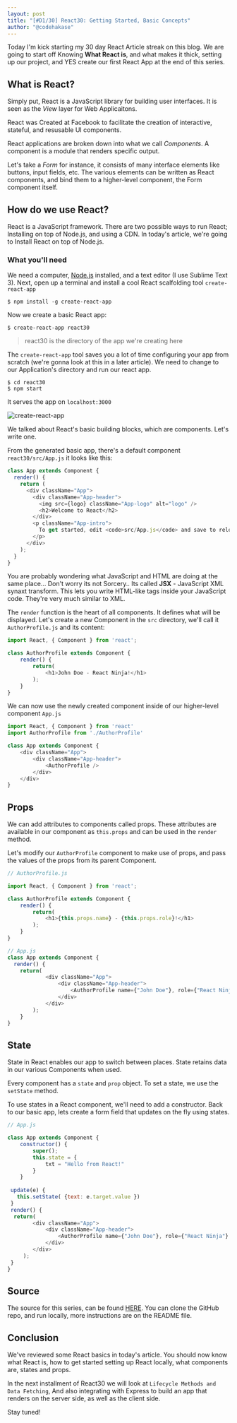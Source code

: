 ```yaml
---
layout: post
title: "[#D1/30] React30: Getting Started, Basic Concepts"
author: "@codehakase"
---
```


Today I'm kick starting my 30 day React Article streak on this blog. We are going to start off  Knowing **What React is**, and what makes it thick, setting up our project, and YES create our first React App at the end of this series.

## What is React?
Simply put, React is a JavaScript library for building user interfaces. It is seen as the *View* layer for Web Applicaitons.

React was Created at Facebook to facilitate the creation of interactive, stateful, and resusable UI components.

React applications are broken down into what we call *Components*. A component is a module that renders specific output.

Let's take a *Form* for instance, it consists of many interface elements like buttons, input fields, etc. The various elements can be written as React components, and bind them to a higher-level component, the Form component itself.

## How do we use React?
React is a JavaScript framework. There are two possible ways to run React; Installing on top of Node.js, and using a CDN. In today's article, we're going to Install React on top of Node.js.

### What you'll need
We need a computer, [Node.js](https://nodejs.org/en) installed, and a text editor (I use Sublime Text 3).
Next, open up a terminal and install a cool React scalfolding tool `create-react-app` 
```shell
$ npm install -g create-react-app
```

Now we create a basic React app:
```shell
$ create-react-app react30
```
> react30 is the directory of the app we're creating here

The `create-react-app` tool saves you a lot of time configuring your app from scratch (we're gonna look at this in a later article). We need to change to our Application's directory and run our react app.
```shell 
$ cd react30
$ npm start 
```

It serves the app on `localhost:3000` 

![create-react-app](http://res.cloudinary.com/hakase-labs/image/upload/v1505089587/create-react-app.png "Browser Preview")

We talked about React's basic building blocks, which are components. Let's write one.

From the generated basic app, there's a default component `react30/src/App.js` it looks like this:

```js
class App extends Component {
  render() {
    return (
      <div className="App">
        <div className="App-header">
          <img src={logo} className="App-logo" alt="logo" />
          <h2>Welcome to React</h2>
        </div>
        <p className="App-intro">
          To get started, edit <code>src/App.js</code> and save to reload.
        </p>
      </div>
    );
  }
}
```

You are probably wondering what JavaScript and HTML are doing at the same place... Don't worry its not Sorcery.. Its called **JSX** - JavaScript XML synaxt transform. This lets you write HTML-like tags inside your JavaScript code. They're very much similar to XML.

The `render` function is the heart of all components. It defines what will be displayed. Let's create a new Component in the `src` directory, we'll call it `AuthorProfile.js` and its content:

```js
import React, { Component } from 'react';

class AuthorProfile extends Component {
	render() {
		return(
			<h1>John Doe - React Ninja!</h1>
		);
	}
}
```

We can now use the newly created component inside of our higher-level component `App.js` 

```js
import React, { Component } from 'react'
import AuthorProfile from './AuthorProfile'

class App extends Component {
	<div className="App">
		<div className="App-header">
			<AuthorProfile />
		</div>
	</div>
}
```

## Props 
We can add attributes to components called props. These attributes are available in our component as `this.props` and can be used in the `render` method. 

Let's modify our `AuthorProfile` component to make use of props, and pass the values of the props from its parent Component.

```js
// AuthorProfile.js

import React, { Component } from 'react';

class AuthorProfile extends Component {
	render() {
		return(
			<h1>{this.props.name} - {this.props.role}!</h1>
		);
	}
}

// App.js
class App extends Component {
  render() {
    return(
			<div className="App">
				<div className="App-header">
					<AuthorProfile name={"John Doe"}, role={"React Ninja"} />
				</div>
			</div>
		);
	}
}
```

## State
State in React enables our app to switch between places. State retains data in our various Components when used.

Every component has a `state` and `prop` object. To set a state, we use the `setState` method.

To use states in a React component, we'll need to add a constructor. Back to our basic app, lets create a form field that updates on the fly using states.

```js
// App.js

class App extends Component {
	constructor() {
		super();
		this.state = {
			txt = "Hello from React!"
		}
	}
 
 update(e) {
   this.setState( {text: e.target.value })
 }
 render() {
  return(
		<div className="App">
			<div className="App-header">
				<AuthorProfile name={"John Doe"}, role={"React Ninja"} />
			</div>
		</div>
	 );
 }
}
```

## Source 
The source for this series, can be found [HERE](https://github.com/codehakase/react30-source). You can clone the GitHub repo, and run locally, more instructions are on the README file.


## Conclusion
We've reviewed some React basics in today's article. You should now know what React is, how to get started setting up React locally, what components are, states and props.

In the next installment of React30 we will look at `Lifecycle Methods and Data Fetching`, And also integrating with Express to build an app that renders on the server side, as well as the client side.

Stay tuned!